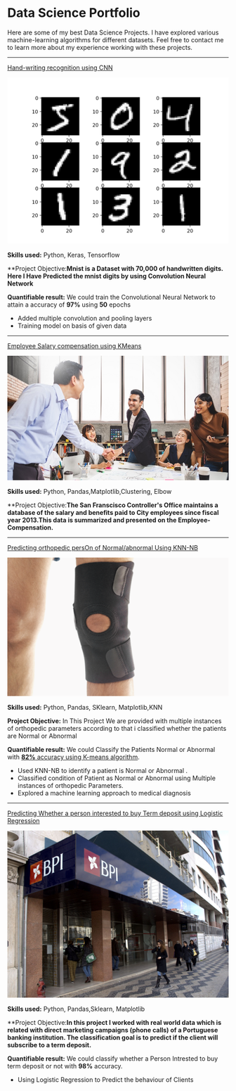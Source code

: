 # Data Science Portfolio

Here are some of my best Data Science Projects. I have explored various machine-learning algorithms for different datasets. Feel free to contact me to learn more about my experience working with these projects.

***
[Hand-writing recognition using CNN](https://github.com/jennadof/Deep-Neural-Network-project.git)

<img src="images/mnist.jpg?raw=true"/>

**Skills used:** Python, Keras, Tensorflow

**Project Objective:**Mnist is a Dataset with 70,000 of handwritten digits. Here I Have Predicted the mnist digits by using Convolution Neural Network**

**Quantifiable result:** We could train the Convolutional Neural Network to attain a accuracy of **97%** using **50** epochs

- Added multiple convolution and pooling layers
- Training model on basis of given data

***
[Employee Salary compensation using KMeans](https://github.com/jennadof/Unsupervised-Learning.git)

<img src="images/employee.jpeg?raw=true"/>

**Skills used:** Python, Pandas,Matplotlib,Clustering, Elbow

**Project Objective:**The San Franscisco Controller's Office maintains a database of the salary and benefits paid to City employees since fiscal year 2013.This data is summarized and presented on the Employee-Compensation.**

***


[Predicting orthopedic persOn of Normal/abnormal Using KNN-NB](https://github.com/jennadof/logisticregressionProjects/blob/main/Knn_Nb_Project.ipynb)

<img src="images/knee-brace-ortho.png?raw=true"/>

**Skills used:** Python, Pandas, SKlearn, Matplotlib,KNN

**Project Objective:** In This Project We are provided with multiple instances of orthopedic parameters according to that i classified whether the patients are Normal or Abnormal 

**Quantifiable result:** We could Classify the Patients Normal or Abnormal with  [**82%** accuracy using K-means algorithm]().

- Used KNN-NB to identify a patient is Normal or Abnormal .
- Classified condition of Patient as Normal or Abnormal using Multiple instances of orthopedic Parameters. 
- Explored a machine learning approach to medical diagnosis

***

[Predicting Whether a person interested to buy Term deposit using Logistic Regression ](https://github.com/jennadof/logisticregressionProjects.git
)

<img src="images/banking.jpeg?raw=true"/>

**Skills used:** Python, Pandas,Sklearn, Matplotlib

**Project Objective:**In this project I worked with real world data which is related with direct marketing campaigns (phone calls) of a Portuguese banking institution. The classification goal is to predict if the client will subscribe to a term deposit.**


**Quantifiable result:** We could classify whether a Person Intrested to buy term deposit or not with **98%** accuracy.

- Using Logistic Regression to Predict the behaviour of Clients
